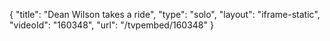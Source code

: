 {
    "title": "Dean Wilson takes a ride",
    "type": "solo",
    "layout": "iframe-static",
    "videoId": "160348",
    "url": "\/tvpembed\/160348"
}